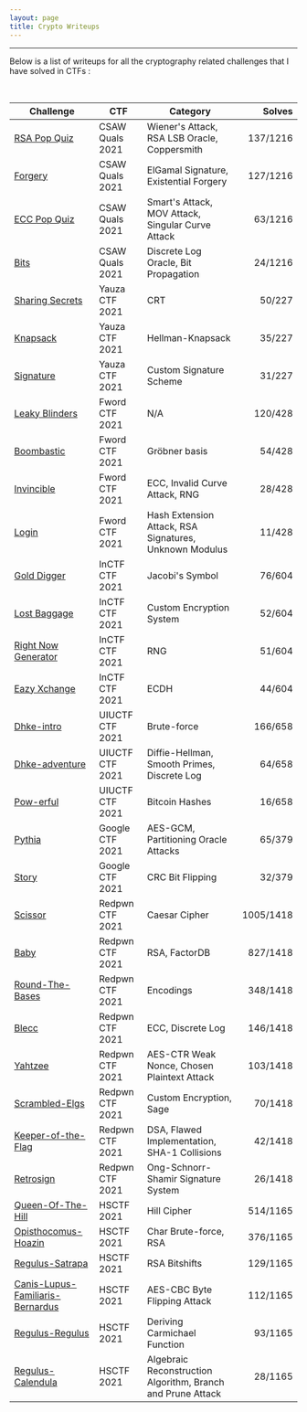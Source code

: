 ```yaml
---
layout: page
title: Crypto Writeups
---
```

<hr/>

<!-- ![Crypto Writeups Main Page](/assets/img/cryptoWriteupImages/ecdsa.png) -->

Below is a list of writeups for all the cryptography related challenges that I have solved in CTFs :

<br/>

| Challenge | CTF | Category | Solves |  
| ------------- |  --- | --- | ------: | 
|[RSA Pop Quiz](https://angmar2722.github.io/CTFwriteups/2021/csaw2021/#rsa-pop-quiz) | CSAW Quals 2021 | Wiener's Attack, RSA LSB Oracle, Coppersmith | 137/1216 |
|[Forgery](https://angmar2722.github.io/CTFwriteups/2021/csaw2021/#forgery) | CSAW Quals 2021 | ElGamal Signature, Existential Forgery | 127/1216 |
|[ECC Pop Quiz](https://angmar2722.github.io/CTFwriteups/2021/csaw2021/#ecc-pop-quiz) | CSAW Quals 2021 | Smart's Attack, MOV Attack, Singular Curve Attack | 63/1216 |
|[Bits](https://angmar2722.github.io/CTFwriteups/2021/csaw2021/#bits) | CSAW Quals 2021 | Discrete Log Oracle, Bit Propagation | 24/1216 |
|[Sharing Secrets](https://angmar2722.github.io/CTFwriteups/2021/yauza2021/#sharing-secrets) | Yauza CTF 2021 | CRT | 50/227 |
|[Knapsack](https://angmar2722.github.io/CTFwriteups/2021/yauza2021/#knapsack) | Yauza CTF 2021 | Hellman-Knapsack | 35/227 |
|[Signature](https://angmar2722.github.io/CTFwriteups/2021/yauza2021/#signature) | Yauza CTF 2021 | Custom Signature Scheme | 31/227 |
|[Leaky Blinders](https://angmar2722.github.io/CTFwriteups/2021/fword2021/#leaky-blinders) | Fword CTF 2021 | N/A | 120/428 |
|[Boombastic](https://angmar2722.github.io/CTFwriteups/2021/fword2021/#boombastic) | Fword CTF 2021 | Gröbner basis | 54/428 |
|[Invincible](https://angmar2722.github.io/CTFwriteups/2021/fword2021/#invincible) | Fword CTF 2021 | ECC, Invalid Curve Attack, RNG | 28/428 |
|[Login](https://angmar2722.github.io/CTFwriteups/2021/fword2021/#login) | Fword CTF 2021 | Hash Extension Attack, RSA Signatures, Unknown Modulus | 11/428 |
|[Gold Digger](https://angmar2722.github.io/CTFwriteups/2021/inctf2021/#gold-digger) | InCTF CTF 2021 | Jacobi's Symbol | 76/604 |
|[Lost Baggage](https://angmar2722.github.io/CTFwriteups/2021/inctf2021/#lost-baggage) | InCTF CTF 2021 | Custom Encryption System | 52/604 |
|[Right Now Generator](https://angmar2722.github.io/CTFwriteups/2021/inctf2021/#right-now-generator) | InCTF CTF 2021 | RNG | 51/604 |
|[Eazy Xchange](https://angmar2722.github.io/CTFwriteups/2021/inctf2021/#eazy-xchange) | InCTF CTF 2021 | ECDH | 44/604 |
|[Dhke-intro](https://angmar2722.github.io/CTFwriteups/2021/uiuctf2021/#dhke-intro) | UIUCTF CTF 2021 | Brute-force | 166/658 |
|[Dhke-adventure](https://angmar2722.github.io/CTFwriteups/2021/uiuctf2021/#dhke-adventure) | UIUCTF CTF 2021 | Diffie-Hellman, Smooth Primes, Discrete Log | 64/658 |
|[Pow-erful](https://angmar2722.github.io/CTFwriteups/2021/uiuctf2021/#pow-erful) | UIUCTF CTF 2021 | Bitcoin Hashes | 16/658 |
|[Pythia](https://angmar2722.github.io/CTFwriteups/2021/google2021/#pythia) | Google CTF 2021 | AES-GCM, Partitioning Oracle Attacks | 65/379 |
|[Story](https://angmar2722.github.io/CTFwriteups/2021/google2021/#story) | Google CTF 2021 | CRC Bit Flipping | 32/379 |
|[Scissor](https://angmar2722.github.io/CTFwriteups/2021/redpwn2021/#scissor) | Redpwn CTF 2021 | Caesar Cipher | 1005/1418 |
|[Baby](https://angmar2722.github.io/CTFwriteups/2021/redpwn2021/#baby) | Redpwn CTF 2021 | RSA, FactorDB | 827/1418 |
|[Round-The-Bases](https://angmar2722.github.io/CTFwriteups/2021/redpwn2021/#round-the-bases) | Redpwn CTF 2021 | Encodings | 348/1418 |
|[Blecc](https://angmar2722.github.io/CTFwriteups/2021/redpwn2021/#blecc) | Redpwn CTF 2021 | ECC, Discrete Log | 146/1418 |
|[Yahtzee](https://angmar2722.github.io/CTFwriteups/2021/redpwn2021/#blecc) | Redpwn CTF 2021 | AES-CTR Weak Nonce, Chosen Plaintext Attack | 103/1418 |
|[Scrambled-Elgs](https://angmar2722.github.io/CTFwriteups/2021/redpwn2021/#scrambled-elgs) | Redpwn CTF 2021 | Custom Encryption, Sage | 70/1418 |
|[Keeper-of-the-Flag](https://angmar2722.github.io/CTFwriteups/2021/redpwn2021/#keeper-of-the-flag) | Redpwn CTF 2021 | DSA, Flawed Implementation, SHA-1 Collisions | 42/1418 |
|[Retrosign](https://angmar2722.github.io/CTFwriteups/2021/redpwn2021/#retrosign) | Redpwn CTF 2021 | Ong-Schnorr-Shamir Signature System | 26/1418 |
|[Queen-Of-The-Hill](https://angmar2722.github.io/CTFwriteups/2021/hsctf2021/#queen-of-the-hill) | HSCTF 2021 | Hill Cipher | 514/1165 |
|[Opisthocomus-Hoazin](https://angmar2722.github.io/CTFwriteups/2021/hsctf2021/#opisthocomus-hoazin) | HSCTF 2021 | Char Brute-force, RSA | 376/1165 |
|[Regulus-Satrapa](https://angmar2722.github.io/CTFwriteups/2021/hsctf2021/#regulus-satrapa) | HSCTF 2021 | RSA Bitshifts | 129/1165 |
|[Canis-Lupus-Familiaris-Bernardus](https://angmar2722.github.io/CTFwriteups/2021/hsctf2021/#canis-lupus-familiaris-bernardus) | HSCTF 2021 | AES-CBC Byte Flipping Attack | 112/1165 |
|[Regulus-Regulus](https://angmar2722.github.io/CTFwriteups/2021/hsctf2021/#regulus-regulus) | HSCTF 2021 | Deriving Carmichael Function | 93/1165 |
|[Regulus-Calendula](https://angmar2722.github.io/CTFwriteups/2021/hsctf2021/#regulus-calendula) | HSCTF 2021 | Algebraic Reconstruction Algorithm, Branch and Prune Attack | 28/1165 |

<br/>

<!-- **Note :** T -->




